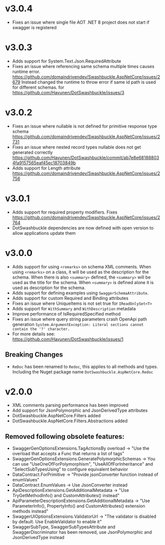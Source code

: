 # v3.0.4
- Fixes an issue where single file AOT .NET 8 project does not start if swagger is registered

# v3.0.3
- Adds support for System.Text.Json.RequiredAttribute
- Fixes an issue where referencing same schema multiple times causes runtime error. https://github.com/domaindrivendev/Swashbuckle.AspNetCore/issues/2679 Instead changed the runtime to throw error if same id path is used for different schemas. for https://github.com/Havunen/DotSwashbuckle/issues/3

# v3.0.2
- Fixes an issue where nullable is not defined for primitive response type schema https://github.com/domaindrivendev/Swashbuckle.AspNetCore/issues/2731
- Fixes an issue where nested record types nullable does not get generated correctly https://github.com/Havunen/DotSwashbuckle/commit/ab7e8e681888034fa9157565eaf45ec18703849b
- Adds support for Length attribute https://github.com/domaindrivendev/Swashbuckle.AspNetCore/issues/2756

# v3.0.1
- Adds support for required property modifiers. Fixes https://github.com/domaindrivendev/Swashbuckle.AspNetCore/issues/2764
- DotSwashbuckle dependencies are now defined with open version to allow applications update them

# v3.0.0
- Adds support for using `<remarks>` on schema XML comments.
When using `<remarks>` on a class, it will be used as the description for the schema.
When there is also `<summary>` defined, the `<summary>` will be used as the title for the schema.
When `<summary>` is defined alone it is used as description for the schema.
- Adds support for defining examples using `SwaggerSchemaAttribute`.
- Adds support for custom Required and Binding attributes
- Fixes an issue where UniqueItems is not set true for `IReadOnlySet<T>` 
- Adds support for `WithSummary` and `WithDescription` metadata
- Improve performance of IsRequiredSpecified method
- Fixes an issue where query string parameters crash OpenApi path generation `System.ArgumentException: Literal sections cannot contain the '?' character.`
- For more details see: https://github.com/Havunen/DotSwashbuckle/issues/1

## Breaking Changes
- `ReDoc` has been renamed to `Redoc`, this applies to all methods and types. Including the Nuget package name `DotSwashbuckle.AspNetCore.Redoc`

# v2.0.0

- XML comments parsing performance has been improved
- Add support for JsonPolymorphic and JsonDerivedType attributes
- DotSwashbuckle.AspNetCore.Filters added
- DotSwashbuckle.AspNetCore.Filters.Abstractions added

## Removed following obsolete features:

- SwaggerGenOptionsExtensions.TagActionsBy overload -> "Use the overload that accepts a Func that returns a list of tags"
- SwaggerGenOptionsExtensions.GeneratePolymorphicSchemas -> You can use \"UseOneOfForPolymorphism\", \"UseAllOfForInheritance\" and \"SelectSubTypesUsing\" to configure equivalent behavior
- DataContract.ForPrimitive -> "Provide jsonConverter function instead of enumValues"
- DataContract.EnumValues -> Use JsonConverter instead
- ApiDescriptionExtensions.GetAdditionalMetadata -> "Use TryGetMethodInfo() and CustomAttributes() instead"
- ApiParameterDescriptionExtensions.GetAdditionalMetadata -> "Use ParameterInfo(), PropertyInfo() and CustomAttributes() extension methods instead"
- SwaggerUIOptionsExtensions.ValidatorUrl -> "The validator is disabled by default. Use EnableValidator to enable it"
- SwaggerSubType, SwaggerSubTypesAttribute and SwaggerDiscriminator has been removed, use JsonPolymorphic and JsonDerivedType instead
